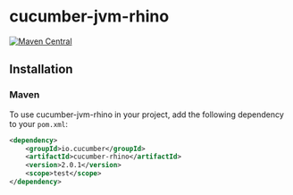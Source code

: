 # cucumber-jvm-rhino

[![Maven Central](https://maven-badges.herokuapp.com/maven-central/io.cucumber/cucumber-rhino/badge.svg)](https://maven-badges.herokuapp.com/maven-central/io.cucumber/cucumber-rhino)

## Installation

### Maven
To use cucumber-jvm-rhino in your project, add the following dependency to your `pom.xml`:
```xml
<dependency>
    <groupId>io.cucumber</groupId>
    <artifactId>cucumber-rhino</artifactId>
    <version>2.0.1</version>
    <scope>test</scope>
</dependency>
```
